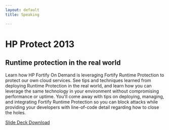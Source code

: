 ```yaml
---
layout: default
title: Speaking

---
```


# HP Protect 2013

## Runtime protection in the real world

Learn how HP Fortify On Demand is leveraging Fortify Runtime Protection to protect our own cloud services. See tips and techniques learned from deploying Runtime Protection in the real world, and learn how you can leverage the same technology in your environment without compromising performance or uptime. You'll come away with tips on deploying, managing, and integrating Fortify Runtime Protection so you can block attacks while providing your developers with line-of-code detail regarding how to close the holes.

[Slide Deck Download](http://data.brooksgarrett.com/collateral/decks/protect2013_1298_runtime_protection_in_the_real_world.pptx)

